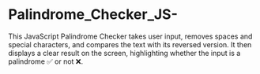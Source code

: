 # Palindrome_Checker_JS-
This JavaScript Palindrome Checker takes user input, removes spaces and special characters, and compares the text with its reversed version. It then displays a clear result on the screen, highlighting whether the input is a palindrome ✅ or not ❌.
